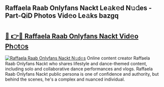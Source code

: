 ## Raffaela Raab Onlyfans Nackt Le𝚊k𝚎d N𝚞𝚍es - Part-QiD Photos Vid𝚎o Le𝚊ks bazgq

# <h2><a href="http://fbatvu.evod.top/?m=Raffaela+Raab+Onlyfans+Nackt">🔗 👉🔴 Raffaela Raab Onlyfans Nackt Vid𝚎o Ph𝚘t𝚘s</a></h2>

[![Raffaela Raab Onlyfans Nackt N𝚞d𝚎s](https://i.imgur.com/8V9OHl7.gif)](http://fbatvu.evod.top/?m=Raffaela+Raab+Onlyfans+Nackt)
Online content creator Raffaela Raab Onlyfans Nackt who shares lifestyle and dance-themed content, including solo and collaborative dance performances and vlogs. Raffaela Raab Onlyfans Nackt public persona is one of confidence and authority, but behind the scenes, he's a complex and nuanced individual. 
